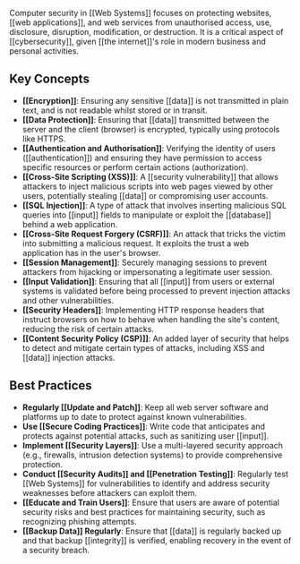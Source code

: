Computer security in [[Web Systems]] focuses on protecting websites, [[web applications]], and web services from unauthorised access, use, disclosure, disruption, modification, or destruction. It is a critical aspect of [[cybersecurity]], given [[the internet]]'s role in modern business and personal activities.


## Key Concepts
- **[[Encryption]]**: Ensuring any sensitive [[data]] is not transmitted in plain text, and is not readable whilst stored or in transit.  
- **[[Data Protection]]**: Ensuring that [[data]] transmitted between the server and the client (browser) is encrypted, typically using protocols like HTTPS.
- **[[Authentication and Authorisation]]**: Verifying the identity of users ([[authentication]]) and ensuring they have permission to access specific resources or perform certain actions (authorization).
- **[[Cross-Site Scripting (XSS)]]**: A [[security vulnerability]] that allows attackers to inject malicious scripts into web pages viewed by other users, potentially stealing [[data]] or compromising user accounts.
- **[[SQL Injection]]**: A type of attack that involves inserting malicious SQL queries into [[input]] fields to manipulate or exploit the [[database]] behind a web application.
- **[[Cross-Site Request Forgery (CSRF)]]**: An attack that tricks the victim into submitting a malicious request. It exploits the trust a web application has in the user's browser.
- **[[Session Management]]**: Securely managing sessions to prevent attackers from hijacking or impersonating a legitimate user session.
- **[[Input Validation]]**: Ensuring that all [[input]] from users or external systems is validated before being processed to prevent injection attacks and other vulnerabilities.
- **[[Security Headers]]**: Implementing HTTP response headers that instruct browsers on how to behave when handling the site's content, reducing the risk of certain attacks.
- **[[Content Security Policy (CSP)]]**: An added layer of security that helps to detect and mitigate certain types of attacks, including XSS and [[data]] injection attacks.

## Best Practices

- **Regularly [[Update and Patch]]**: Keep all web server software and platforms up to date to protect against known vulnerabilities.
- **Use [[Secure Coding Practices]]**: Write code that anticipates and protects against potential attacks, such as sanitizing user [[input]].
- **Implement [[Security Layers]]**: Use a multi-layered security approach (e.g., firewalls, intrusion detection systems) to provide comprehensive protection.
- **Conduct [[Security Audits]] and [[Penetration Testing]]**: Regularly test [[Web Systems]] for vulnerabilities to identify and address security weaknesses before attackers can exploit them.
- **[[Educate and Train Users]]**: Ensure that users are aware of potential security risks and best practices for maintaining security, such as recognizing phishing attempts.
- **[[Backup Data]] Regularly**: Ensure that [[data]] is regularly backed up and that backup [[integrity]] is verified, enabling recovery in the event of a security breach.